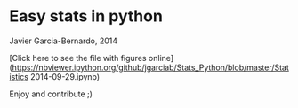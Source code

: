 # Easy stats in python
Javier Garcia-Bernardo, 2014

[Click here to see the file with figures online](https://nbviewer.ipython.org/github/jgarciab/Stats_Python/blob/master/Statistics 2014-09-29.ipynb)

Enjoy and contribute ;)
